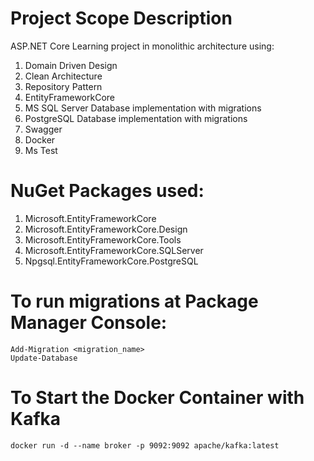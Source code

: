 # Project Scope Description
ASP.NET Core Learning project in monolithic architecture using:
1. Domain Driven Design
2. Clean Architecture
3. Repository Pattern
4. EntityFrameworkCore
5. MS SQL Server Database implementation with migrations
6. PostgreSQL Database implementation with migrations
7. Swagger
8. Docker
9. Ms Test

# NuGet Packages used:
1. Microsoft.EntityFrameworkCore
2. Microsoft.EntityFrameworkCore.Design
3. Microsoft.EntityFrameworkCore.Tools
4. Microsoft.EntityFrameworkCore.SQLServer
5. Npgsql.EntityFrameworkCore.PostgreSQL

# To run migrations at Package Manager Console:
```
Add-Migration <migration_name>
Update-Database
```

# To Start the Docker Container with Kafka
```
docker run -d --name broker -p 9092:9092 apache/kafka:latest
```